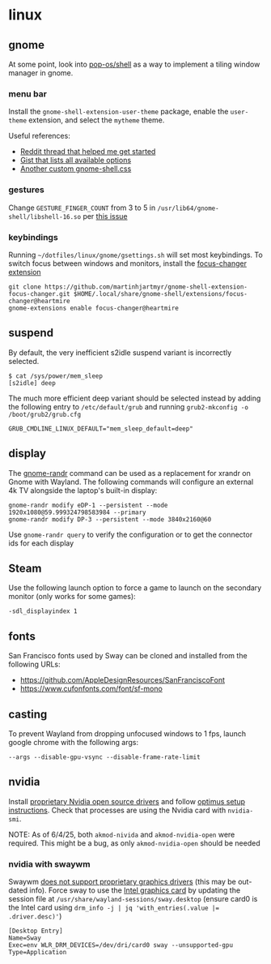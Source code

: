 # linux

## gnome

At some point, look into [pop-os/shell](https://github.com/pop-os/shell) as a way to implement a tiling window manager in gnome.


### menu bar

Install the `gnome-shell-extension-user-theme` package, enable the `user-theme` extension, and select the `mytheme` theme.

Useful references:
- [Reddit thread that helped me get started](https://www.reddit.com/r/gnome/comments/1201ghg/top_bar_customization/)
- [Gist that lists all available options](https://gist.github.com/lidgnulinux/afa745d81004a051aee4ca93f12ecb6c)
- [Another custom gnome-shell.css](https://github.com/cmanallen/gnome-shell/blob/master/themes/refined-shell/gnome-shell.css)


### gestures

Change `GESTURE_FINGER_COUNT` from 3 to 5 in `/usr/lib64/gnome-shell/libshell-16.so` per [this issue](https://www.reddit.com/r/gnome/comments/qrhu0e/guide_to_customize_gnome_40_touchpad_gestures_on)

### keybindings

Running `~/dotfiles/linux/gnome/gsettings.sh` will set most keybindings. To switch focus between windows and monitors, install the [focus-changer extension](https://github.com/martinhjartmyr/gnome-shell-extension-focus-changer)

```
git clone https://github.com/martinhjartmyr/gnome-shell-extension-focus-changer.git $HOME/.local/share/gnome-shell/extensions/focus-changer@heartmire
gnome-extensions enable focus-changer@heartmire
```


## suspend

By default, the very inefficient s2idle suspend variant is incorrectly selected.

```
$ cat /sys/power/mem_sleep
[s2idle] deep
```

The much more efficient deep variant should be selected instead by adding the following entry to `/etc/default/grub` and running `grub2-mkconfig -o /boot/grub2/grub.cfg`

```
GRUB_CMDLINE_LINUX_DEFAULT="mem_sleep_default=deep"
```


## display

The [gnome-randr](https://github.com/maxwellainatchi/gnome-randr-rust) command can be used as a replacement for xrandr on Gnome with Wayland. The following commands will configure an external 4k TV alongside the laptop's built-in display:

```
gnome-randr modify eDP-1 --persistent --mode 1920x1080@59.999324798583984 --primary
gnome-randr modify DP-3 --persistent --mode 3840x2160@60
```

Use `gnome-randr query` to verify the configuration or to get the connector ids for each display


## Steam

Use the following launch option to force a game to launch on the secondary monitor (only works for some games):

```
-sdl_displayindex 1
```


## fonts

San Francisco fonts used by Sway can be cloned and installed from the following URLs:
- https://github.com/AppleDesignResources/SanFranciscoFont
- https://www.cufonfonts.com/font/sf-mono


## casting

To prevent Wayland from dropping unfocused windows to 1 fps, launch google chrome with the following args:

```
--args --disable-gpu-vsync --disable-frame-rate-limit
```


## nvidia

Install [proprietary Nvidia open source drivers](https://rpmfusion.org/Howto/NVIDIA) and follow [optimus setup instructions](https://rpmfusion.org/Howto/Optimus). Check that processes are using the Nvidia card with `nvidia-smi`.

NOTE: As of 6/4/25, both `akmod-nivida` and `akmod-nvidia-open` were required. This might be a bug, as only `akmod-nvidia-open` should be needed


### nvidia with swaywm

Swaywm [does not support proprietary graphics drivers](https://github.com/swaywm/sway/wiki#nvidia-users) (this may be out-dated info). Force sway to use the [Intel graphics card](https://github.com/swaywm/sway/wiki#i-have-a-multi-gpu-setup-like-intelnvidia-or-intelamd-and-sway-does-not-start) by updating the session file at `/usr/share/wayland-sessions/sway.desktop` (ensure card0 is the Intel card using `drm_info -j | jq 'with_entries(.value |= .driver.desc)'`)

```
[Desktop Entry]
Name=Sway
Exec=env WLR_DRM_DEVICES=/dev/dri/card0 sway --unsupported-gpu
Type=Application
```
